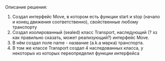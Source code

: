 Описание решения:
  1) Создал интерфейс Move, в котором есть функции start и stop (начало и конец движения соответственно), свойственные любому транспорту
  2) Создал изолированный (sealed) класс Transport, наследующий (? хз как правильно сказать, может реализующий?) интерфейс Move.
  3) В нём создал поле name - название (a.k.a марка) транспорта.
  4) В том же классе Transport создал 4 наследованных класса, у некоторых из которых переопределил функции интерфейса
